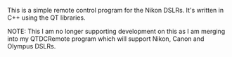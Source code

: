 This is a simple remote control program for the Nikon DSLRs.  It's written in C++ using the QT libraries.

NOTE:  This I am no longer supporting development on this as I am merging into my QTDCRemote program which will support Nikon, Canon and Olympus DSLRs.